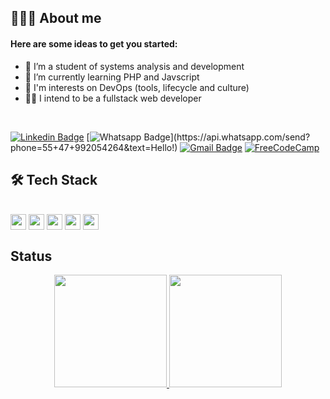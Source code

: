 
## 👨🏻‍💻 About me 
#### Here are some ideas to get you started:

- 🔭 I’m a student of systems analysis and development
- 🌱 I’m currently learning PHP and Javscript
- :rainbow: I'm interests on DevOps (tools, lifecycle and culture)
- :man_technologist: I intend to be a fullstack web developer
<br>

[![Linkedin Badge](https://img.shields.io/badge/-LinkedIn-blue?style=flat-square&logo=Linkedin&logoColor=white&link=https://www.linkedin.com/in/izaac-baptista-78562311b/)](https://www.linkedin.com/in/izaac-baptista-78562311b/)
[![Whatsapp Badge](https://img.shields.io/badge/-Whatsapp-4CA143?style=flat-square&labelColor=4CA143&logo=whatsapp&logoColor=white&link=https://api.whatsapp.com/send?phone=55+47+991976600&text=Hello!)](https://api.whatsapp.com/send?phone=55+47+992054264&text=Hello!)
[![Gmail Badge](https://img.shields.io/badge/-Gmail-c14438?style=flat-square&logo=Gmail&logoColor=white&link=mailto:izaacbaptista@gmail.com)](mailto:izaacbaptista@gmail.com)
[![FreeCodeCamp](https://img.shields.io/badge/Freecodecamp-%23123.svg?style=flat&logo=appveyor&logo=freecodecamp&logoColor=green&link=https://www.freecodecamp.org/izaacbaptista)](https://www.freecodecamp.org/izaacbaptista)

## 🛠 Tech Stack

<div style="display: inline_block"><br>
 <img width="25px" align="center" src="https://cdn.jsdelivr.net/gh/devicons/devicon/icons/typescript/typescript-original.svg" />
 <img width="25px" align="center" src="https://cdn.jsdelivr.net/gh/devicons/devicon/icons/javascript/javascript-original.svg" />
 <img width="25px" align="center" src="https://cdn.jsdelivr.net/gh/devicons/devicon/icons/nodejs/nodejs-original.svg" />
 <img width="25px" align="center" src="https://cdn.jsdelivr.net/gh/devicons/devicon/icons/react/react-original.svg" />
 <img width="25px" align="center" src="https://cdn.jsdelivr.net/gh/devicons/devicon/icons/vuejs/vuejs-original-wordmark.svg" />
</div>


## Status
<div align="center">
  <a href="https://github.com/IzaacBaptista">
  <img height="180em" src="https://github-readme-stats.vercel.app/api?username=IzaacBaptista&show_icons=true&theme=dark&include_all_commits=true&count_private=true"/>
  <img height="180em" src="https://github-readme-stats.vercel.app/api/top-langs/?username=IzaacBaptista&layout=compact&langs_count=6&theme=dark"/>
  
</div>
